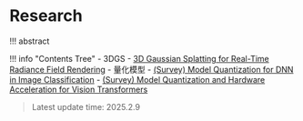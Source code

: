 # Research

!!! abstract
		

!!! info "Contents Tree"
    - 3DGS
        - [3D Gaussian Splatting for Real-Time Radiance Field Rendering](3DGS/1.md)
    - 量化模型
        - [(Survey) Model Quantization for DNN in Image Classification](Quantization/1.md)
        - [(Survey) Model Quantization and Hardware Acceleration for Vision Transformers](Quantization/2.md)


>Latest update time: 2025.2.9
